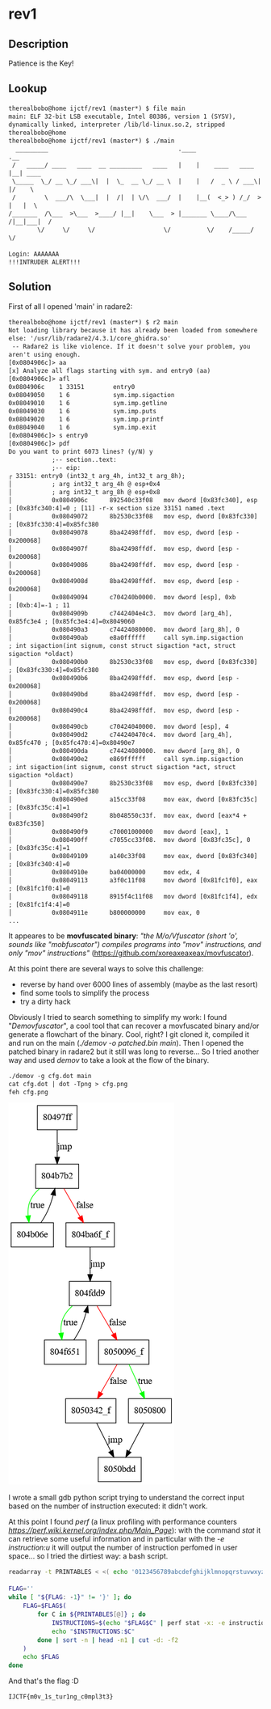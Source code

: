 # rev1
## Description
Patience is the Key!

## Lookup
```
therealbobo@home ijctf/rev1 (master*) $ file main 
main: ELF 32-bit LSB executable, Intel 80386, version 1 (SYSV), dynamically linked, interpreter /lib/ld-linux.so.2, stripped
therealbobo@home
therealbobo@home ijctf/rev1 (master*) $ ./main 
  _________                                    .____                 .__        
 /   _____/ ____   ____  __ _________   ____   |    |    ____   ____ |__| ____  
 \_____  \_/ __ \_/ ___\|  |  \_  __ \_/ __ \  |    |   /  _ \ / ___\|  |/    \ 
 /        \  ___/\  \___|  |  /|  | \/\  ___/  |    |__(  <_> ) /_/  >  |   |  \
/_______  /\___  >\___  >____/ |__|    \___  > |_______ \____/\___  /|__|___|  /
        \/     \/     \/                   \/          \/    /_____/         \/ 

Login: AAAAAAA
!!!INTRUDER ALERT!!!
```

## Solution
First of all I opened 'main' in radare2:
```
therealbobo@home ijctf/rev1 (master*) $ r2 main
Not loading library because it has already been loaded from somewhere else: '/usr/lib/radare2/4.3.1/core_ghidra.so'
 -- Radare2 is like violence. If it doesn't solve your problem, you aren't using enough.
[0x0804906c]> aa
[x] Analyze all flags starting with sym. and entry0 (aa)
[0x0804906c]> afl
0x0804906c    1 33151        entry0
0x08049050    1 6            sym.imp.sigaction
0x08049010    1 6            sym.imp.getline
0x08049030    1 6            sym.imp.puts
0x08049020    1 6            sym.imp.printf
0x08049040    1 6            sym.imp.exit
[0x0804906c]> s entry0 
[0x0804906c]> pdf
Do you want to print 6073 lines? (y/N) y
            ;-- section..text:
            ;-- eip:
┌ 33151: entry0 (int32_t arg_4h, int32_t arg_8h);
│           ; arg int32_t arg_4h @ esp+0x4
│           ; arg int32_t arg_8h @ esp+0x8
│           0x0804906c      892540c33f08   mov dword [0x83fc340], esp  ; [0x83fc340:4]=0 ; [11] -r-x section size 33151 named .text
│           0x08049072      8b2530c33f08   mov esp, dword [0x83fc330]  ; [0x83fc330:4]=0x85fc380
│           0x08049078      8ba42498ffdf.  mov esp, dword [esp - 0x200068]
│           0x0804907f      8ba42498ffdf.  mov esp, dword [esp - 0x200068]
│           0x08049086      8ba42498ffdf.  mov esp, dword [esp - 0x200068]
│           0x0804908d      8ba42498ffdf.  mov esp, dword [esp - 0x200068]
│           0x08049094      c704240b0000.  mov dword [esp], 0xb        ; [0xb:4]=-1 ; 11
│           0x0804909b      c7442404e4c3.  mov dword [arg_4h], 0x85fc3e4 ; [0x85fc3e4:4]=0x8049060
│           0x080490a3      c74424080000.  mov dword [arg_8h], 0
│           0x080490ab      e8a0ffffff     call sym.imp.sigaction      ; int sigaction(int signum, const struct sigaction *act, struct sigaction *oldact)
│           0x080490b0      8b2530c33f08   mov esp, dword [0x83fc330]  ; [0x83fc330:4]=0x85fc380
│           0x080490b6      8ba42498ffdf.  mov esp, dword [esp - 0x200068]
│           0x080490bd      8ba42498ffdf.  mov esp, dword [esp - 0x200068]
│           0x080490c4      8ba42498ffdf.  mov esp, dword [esp - 0x200068]
│           0x080490cb      c70424040000.  mov dword [esp], 4
│           0x080490d2      c744240470c4.  mov dword [arg_4h], 0x85fc470 ; [0x85fc470:4]=0x80490e7
│           0x080490da      c74424080000.  mov dword [arg_8h], 0
│           0x080490e2      e869ffffff     call sym.imp.sigaction      ; int sigaction(int signum, const struct sigaction *act, struct sigaction *oldact)
│           0x080490e7      8b2530c33f08   mov esp, dword [0x83fc330]  ; [0x83fc330:4]=0x85fc380
│           0x080490ed      a15cc33f08     mov eax, dword [0x83fc35c]  ; [0x83fc35c:4]=1
│           0x080490f2      8b048550c33f.  mov eax, dword [eax*4 + 0x83fc350]
│           0x080490f9      c70001000000   mov dword [eax], 1
│           0x080490ff      c7055cc33f08.  mov dword [0x83fc35c], 0    ; [0x83fc35c:4]=1
│           0x08049109      a140c33f08     mov eax, dword [0x83fc340]  ; [0x83fc340:4]=0
│           0x0804910e      ba04000000     mov edx, 4
│           0x08049113      a3f0c11f08     mov dword [0x81fc1f0], eax  ; [0x81fc1f0:4]=0
│           0x08049118      8915f4c11f08   mov dword [0x81fc1f4], edx  ; [0x81fc1f4:4]=0
│           0x0804911e      b800000000     mov eax, 0
...
```
It appeares to be **movfuscated binary**: _"the M/o/Vfuscator (short 'o', sounds like "mobfuscator") compiles programs into "mov" instructions, and only "mov" instructions"_ (https://github.com/xoreaxeaxeax/movfuscator).

At this point there are several ways to solve this challenge:
* reverse by hand over 6000 lines of assembly (maybe as the last resort)
* find some tools to simplify the process
* try a dirty hack

Obviously I tried to search something to simplify my work: I found "_Demovfuscator_", a cool tool that can recover a movfuscated binary and/or generate a flowchart of the binary. Cool, right?
I git cloned it, compiled it and run on the main (_./demov -o patched.bin main_). Then I opened the patched binary in radare2 but it still was long to reverse...
So I tried another way and used _demov_ to take a look at the flow of the binary.
```
./demov -g cfg.dot main
cat cfg.dot | dot -Tpng > cfg.png
feh cfg.png
```

![alt text](https://github.com/therealbobo/ctf-writeups/raw/master/2020/ijctf/rev1/cfg.png "Program Flow")

I wrote a small gdb python script trying to understand the correct input based on the number of instruction executed: it didn't work.

At this point I found _perf_ (a linux profiling with performance counters _https://perf.wiki.kernel.org/index.php/Main_Page_): with the command _stat_ it can retrieve some useful information and in particular with the _-e instruction:u_ it will output the number of instruction perfomed in user space... so I tried the dirtiest way: a bash script.

```bash
readarray -t PRINTABLES < <( echo '0123456789abcdefghijklmnopqrstuvwxyzABCDEFGHIJKLMNOPQRSTUVWXYZ!"#$%&()+,-./:;<=>?@[\]^_`\{|\}~' |  fold -w1 )

FLAG=''
while [ "${FLAG: -1}" != '}' ]; do
	FLAG=$FLAG$(
		for C in ${PRINTABLES[@]} ; do
			INSTRUCTIONS=$(echo "$FLAG$C" | perf stat -x: -e instructions:u ./main 2>&1| grep instruction | cut -d: -f1)
			echo "$INSTRUCTIONS:$C"
		done | sort -n | head -n1 | cut -d: -f2 
	)
	echo $FLAG
done
```

<script id="asciicast-324982" src="https://asciinema.org/a/324982.js" async></script>

And that's the flag :D
```
IJCTF{m0v_1s_tur1ng_c0mpl3t3}
```
